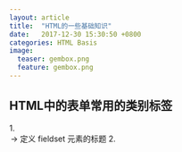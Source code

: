 ```yaml
---
layout: article
title:  "HTML的一些基础知识"
date:   2017-12-30 15:30:50 +0800
categories: HTML Basis
image:
  teaser: gembox.png
  feature: gembox.png
---
```

## HTML中的表单常用的类别标签
1.<legend> → 定义 fieldset 元素的标题 2.<datalist> → 定义下拉列表 3.fieldset>→定义围绕表单中元素的边框來组合表单中的相关元素 4.<keygen> → 定义生成密钥 5.<button> → 定义按钮 6. <select> → 定义选择列表（下拉列表) 7. <option> → 定义选择列表中的选项 8. <input> → 定义输入控件 9.<output> → 定义输出的一些类型 10.<textarea> → 定义多行的文本输入控件
## HTML 中的编程类别标签
1.<script> → 定义客户端脚本 2.<param> → 定义对象的参数 3.<applet> → 不赞成使用,定义嵌入的 applet 4.<object> → 定义嵌入的对象 5.<noscript> →定义针对不支持客户端脚本的用户的替代内容 6. <embed> → 为外部应用程序（非 HTML）定义容器
## HTML 中的链接类别及框架类别标签
1.<nav> → 定义导航链接 2.<iframe> → 定义内联框架 3.<frameset> → 定义框架集 4.<frame> → 定义框架集的窗口或框架 5.<noframes>→定义针对不支持框架的用户的替代内容 6.<link> → 定义文档与外部资源的关系
## HTML 中的样式/节类别及元信息类别标签
1.<meta> → 定义关于 HTML 文档的元信息  2.定义 section 或 page 的页眉 3.<head> → 定义关于文档的信息  4.<dialog> → 定义对话框或窗口  5.<style> →定义文档的样式信息 
